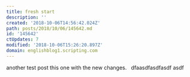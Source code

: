 ```yaml
---
title: fresh start
description: ''
created: '2018-10-06T14:56:42.024Z'
path: posts/2018/10/06/145642.md
id: '145642'
ctUpdates: 7
modified: '2018-10-06T15:26:20.897Z'
domain: englishblog1.scripting.com
---
```

another test post this one with the new changes.   dfaasdfasdfasdf asdf